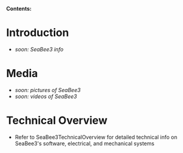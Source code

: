 **Contents:**


# Introduction #
  * _soon: SeaBee3 info_

# Media #
  * _soon: pictures of SeaBee3_
  * _soon: videos of SeaBee3_

# Technical Overview #
  * Refer to SeaBee3TechnicalOverview for detailed technical info on SeaBee3's software, electrical, and mechanical systems